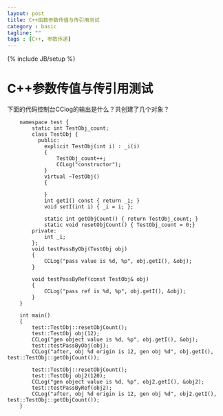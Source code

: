 ```yaml
---
layout: post
title: C++函数参数传值与传引用测试
category : basic
tagline: ""
tags : [C++, 参数传递]
---
```

{% include JB/setup %}

# C++参数传值与传引用测试
下面的代码控制台CClog的输出是什么？共创建了几个对象？

        namespace test {
            static int TestObj_count;
            class TestObj {
              public:
                explicit TestObj(int i) : _i(i)
                {
                    TestObj_count++;
                    CCLog("constructor");
                }
                virtual ~TestObj()
                {
            
                }
                int getI() const { return _i; }
                void setI(int i) { _i = i; };
        
                static int getObjCount() { return TestObj_count; }
                static void resetObjCount() { TestObj_count = 0;}
            private:
                int _i;
            };
            void testPassByObj(TestObj obj)
            {
                CCLog("pass value is %d, %p", obj.getI(), &obj);
            }
    
            void testPassByRef(const TestObj& obj)
            {
                CCLog("pass ref is %d, %p", obj.getI(), &obj);
            }
        }

        int main()
        {
            test::TestObj::resetObjCount();
            test::TestObj obj(12);
            CCLog("gen object value is %d, %p", obj.getI(), &obj);
            test::testPassByObj(obj);
            CCLog("after, obj %d origin is 12, gen obj %d", obj.getI(), test::TestObj::getObjCount());
    
            test::TestObj::resetObjCount();
            test::TestObj obj2(120);
            CCLog("gen object value is %d, %p", obj2.getI(), &obj2);
            test::testPassByRef(obj2);
            CCLog("after, obj %d origin is 12, gen obj %d", obj2.getI(), test::TestObj::getObjCount());
        }

